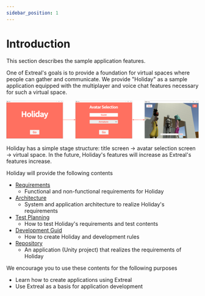 ```yaml
---
sidebar_position: 1
---
```


# Introduction

This section describes the sample application features.

One of Extreal's goals is to provide a foundation for virtual spaces where people can gather and communicate.
We provide "Holiday" as a sample application equipped with the multiplayer and voice chat features necessary for such a virtual space.

![holiday](../img/holiday.png)

Holiday has a simple stage structure: title screen -> avatar selection screen -> virtual space.
In the future, Holiday's features will increase as Extreal's features increase.

Holiday will provide the following contents

- [Requirements](/sample-app/requirements)
  - Functional and non-functional requirements for Holiday
- [Architecture](/sample-app/architecture)
  - System and application architecture to realize Holiday's requirements
- [Test Planning](/sample-app/test-planning)
  - How to test Holiday's requirements and test contents
- [Development Guid](/sample-app/dev-guide)
  - How to create Holiday and development rules
- [Repository](https://github.com/extreal-dev/Extreal.SampleApp.Holiday)
  - An application (Unity project) that realizes the requirements of Holiday

We encourage you to use these contents for the following purposes

- Learn how to create applications using Extreal
- Use Extreal as a basis for application development
